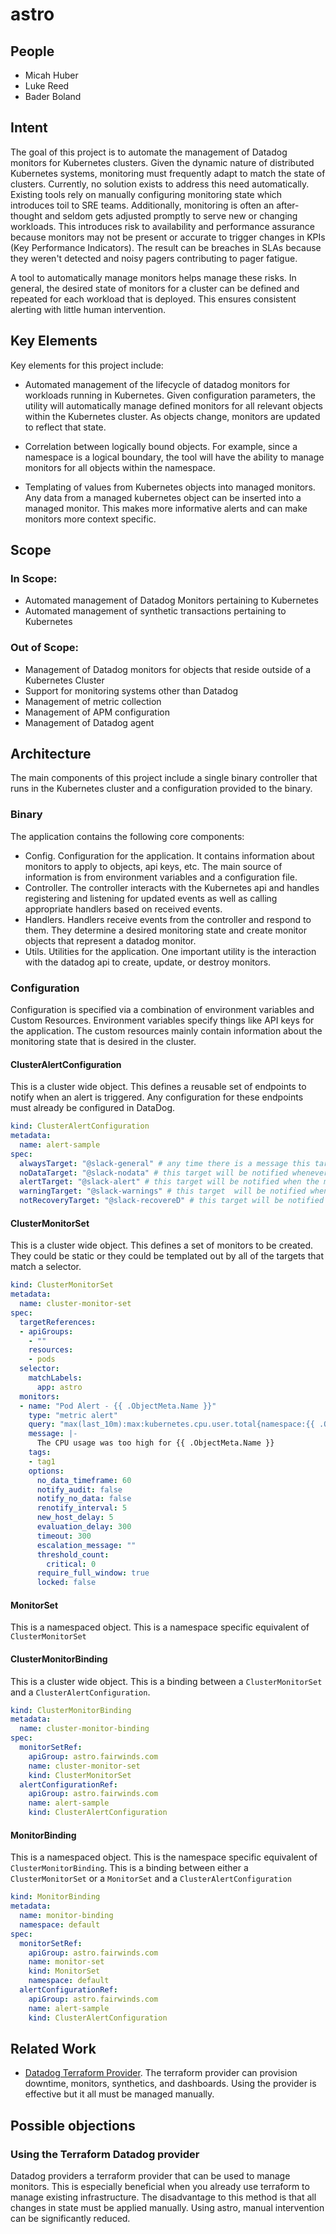 # astro

## People
* Micah Huber
* Luke Reed
* Bader Boland

## Intent
The goal of this project is to automate the management of Datadog monitors for Kubernetes clusters.  Given the dynamic nature of distributed Kubernetes systems, monitoring must frequently adapt to match the state of clusters.  Currently, no solution exists to address this need automatically.  Existing tools rely on manually configuring monitoring state which introduces toil to SRE teams.  Additionally, monitoring is often an after-thought and seldom gets adjusted promptly to serve new or changing workloads.  This introduces risk to availability and performance assurance because monitors may not be present or accurate to trigger changes in KPIs (Key Performance Indicators).  The result can be breaches in SLAs because they weren't detected and noisy pagers contributing to pager fatigue.

A tool to automatically manage monitors helps manage these risks.  In general, the desired state of monitors for a cluster can be defined and repeated for each workload that is deployed.  This ensures consistent alerting with little human intervention.


## Key Elements
Key elements for this project include:

* Automated management of the lifecycle of datadog monitors for workloads running in Kubernetes.  Given configuration parameters, the utility will automatically manage defined monitors for all relevant objects within the Kubernetes cluster.  As objects change, monitors are updated to reflect that state.

* Correlation between logically bound objects.  For example, since a namespace is a logical boundary, the tool will have the ability to manage monitors for all objects within the namespace.

* Templating of values from Kubernetes objects into managed monitors.  Any data from a managed kubernetes object can be inserted into a managed monitor.  This makes more informative alerts and can make monitors more context specific.


## Scope

### In Scope:
* Automated management of Datadog Monitors pertaining to Kubernetes
* Automated management of synthetic transactions pertaining to Kubernetes

### Out of Scope:
* Management of Datadog monitors for objects that reside outside of a Kubernetes Cluster
* Support for monitoring systems other than Datadog
* Management of metric collection
* Management of APM configuration
* Management of Datadog agent


## Architecture
The main components of this project include a single binary controller that runs in the Kubernetes cluster and a configuration provided to the binary.

### Binary
The application contains the following core components:
* Config.  Configuration for the application.  It contains information about monitors to apply to objects, api keys, etc.  The main source of information is from environment variables and a configuration file.
* Controller.  The controller interacts with the Kubernetes api and handles registering and listening for updated events as well as calling appropriate handlers based on received events.
* Handlers.  Handlers receive events from the controller and respond to them.  They determine a desired monitoring state and create monitor objects that represent a datadog monitor.
* Utils.  Utilities for the application.  One important utility is the interaction with the datadog api to create, update, or destroy monitors.

### Configuration

Configuration is specified via a combination of environment variables and Custom Resources.  Environment variables specify things like API keys for the application. The custom resources mainly contain information about the monitoring state that is desired in the cluster.

#### ClusterAlertConfiguration

This is a cluster wide object. This defines a reusable set of endpoints to notify when an alert is triggered. Any configuration for these endpoints must already be configured in DataDog.

```yaml
kind: ClusterAlertConfiguration
metadata:
  name: alert-sample
spec:
  alwaysTarget: "@slack-general" # any time there is a message this target will be notified.
  noDataTarget: "@slack-nodata" # this target will be notified whenever the monitor is triggered from having no data.
  alertTarget: "@slack-alert" # this target will be notified when the monitor reaches the Alert threshold
  warningTarget: "@slack-warnings" # this target  will be notified when the monitor reaches the warning threshold
  notRecoveryTarget: "@slack-recovereD" # this target will be notified when either the warning or alert thresholds are met, or there is no data. But not when a monitor is recovered from.
```

#### ClusterMonitorSet

This is a cluster wide object. This defines a set of monitors to be created. They could be static or they could be templated out by all of the targets that match a selector.

```yaml
kind: ClusterMonitorSet
metadata:
  name: cluster-monitor-set
spec:
  targetReferences:
  - apiGroups:
    - ""
    resources:
    - pods
  selector:
    matchLabels:
      app: astro
  monitors:
  - name: "Pod Alert - {{ .ObjectMeta.Name }}"
    type: "metric alert"
    query: "max(last_10m):max:kubernetes.cpu.user.total{namespace:{{ .ObjectMeta.Namespace }},pod_name:{{ .ObjectMeta.Name }}} > 2"
    message: |-
      The CPU usage was too high for {{ .ObjectMeta.Name }}
    tags:
    - tag1
    options:
      no_data_timeframe: 60
      notify_audit: false
      notify_no_data: false
      renotify_interval: 5
      new_host_delay: 5
      evaluation_delay: 300
      timeout: 300
      escalation_message: ""
      threshold_count:
        critical: 0
      require_full_window: true
      locked: false
```

#### MonitorSet

This is a namespaced object. This is a namespace specific equivalent of `ClusterMonitorSet`

#### ClusterMonitorBinding

This is a cluster wide object. This is a binding between a `ClusterMonitorSet` and a `ClusterAlertConfiguration`.

```yaml
kind: ClusterMonitorBinding
metadata:
  name: cluster-monitor-binding
spec:
  monitorSetRef:
    apiGroup: astro.fairwinds.com
    name: cluster-monitor-set
    kind: ClusterMonitorSet
  alertConfigurationRef:
    apiGroup: astro.fairwinds.com
    name: alert-sample
    kind: ClusterAlertConfiguration
```

#### MonitorBinding

This is a namespaced object. This is the namespace specific equivalent of `ClusterMonitorBinding`. This is a binding between either a `ClusterMonitorSet` or a `MonitorSet` and a `ClusterAlertConfiguration`

```yaml
kind: MonitorBinding
metadata:
  name: monitor-binding
  namespace: default
spec:
  monitorSetRef:
    apiGroup: astro.fairwinds.com
    name: monitor-set
    kind: MonitorSet
    namespace: default
  alertConfigurationRef:
    apiGroup: astro.fairwinds.com
    name: alert-sample
    kind: ClusterAlertConfiguration
```

## Related Work

* [Datadog Terraform Provider](https://www.terraform.io/docs/providers/datadog/index.html).  The terraform provider can provision downtime, monitors, synthetics, and dashboards.  Using the provider is effective but it all must be managed manually.

## Possible objections

### Using the Terraform Datadog provider
Datadog providers a terraform provider that can be used to manage monitors.  This is especially beneficial when you already use terraform to manage existing infrastructure.  The disadvantage to this method is that all changes in state must be applied manually.  Using astro, manual intervention can be significantly reduced.
